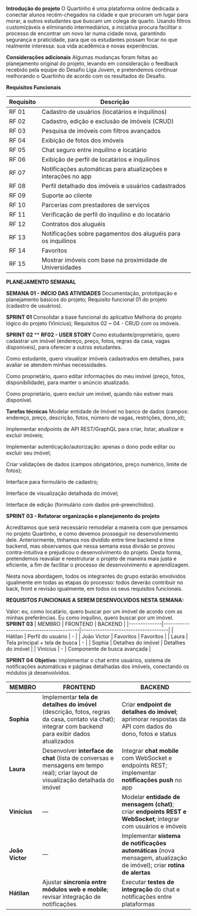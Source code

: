 **Introdução do projeto**
O Quartinho é uma plataforma online dedicada a conectar alunos recém-chegados na cidade e que procuram um lugar para morar, a outros estudantes que buscam um colega de quarto. Usando filtros customizáveis e eliminando intermediários, a iniciativa procura facilitar o processo de encontrar um novo lar numa cidade nova, garantindo segurança e praticidade, para que os estudantes possam focar no que realmente interessa: sua vida acadêmica e novas experiências.

**Considerações adicionais**
Algumas mudanças foram feitas ao planejamento original do projeto, levando em consideração o feedback recebido pela equipe do Desafio Liga Jovem, e pretendemos continuar melhorando o Quartinho de acordo com os resultados do Desafio.


**Requisitos Funcionais**

| Requisito | Descrição |
|---|---|
| RF 01 | Cadastro de usuários (locatários e inquilinos) |
| RF 02 | Cadastro, edição e exclusão de imóveis (CRUD) |
| RF 03 | Pesquisa de imóveis com filtros avançados |
| RF 04 | Exibição de fotos dos imóveis |
| RF 05 | Chat seguro entre inquilino e locatário |
| RF 06 | Exibição de perfil de locatários e inquilinos |
| RF 07 | Notificações automáticas para atualizações e interações no app |
| RF 08 | Perfil detalhado dos imóveis e usuários cadastrados |
| RF 09 | Suporte ao cliente |
| RF 10 | Parcerias com prestadores de serviços |
| RF 11 | Verificação de perfil do inquilino e do locatário |
| RF 12 | Contratos dos aluguéis |
| RF 13 | Notificações sobre pagamentos dos aluguéis para os inquilinos |
| RF 14 | Favoritos |
| RF 15 | Mostrar imóveis com base na proximidade de Universidades |

**PLANEJAMENTO SEMANAL**

**SEMANA 01 - INÍCIO DAS ATIVIDADES**
Documentação, prototipação e planejamento básicos do projeto; Requisito funcional 01 do projeto (cadastro de usuários).

**SPRINT 01**
Consolidar a base funcional do aplicativo
Melhoria do projeto lógico do projeto (Vinícius);
Requisitos 02 ~ 04 - CRUD com os imóveis.


**SPRINT 02**
**
**RF02 - USER STORY**
Como estudante/proprietário, quero cadastrar um imóvel (endereço, preço, fotos, regras da casa, vagas disponíveis), para oferecer a outros estudantes.

Como estudante, quero visualizar imóveis cadastrados em detalhes, para avaliar se atendem minhas necessidades.

Como proprietário, quero editar informações do meu imóvel (preço, fotos, disponibilidade), para manter o anúncio atualizado.

Como proprietário, quero excluir um imóvel, quando não estiver mais disponível.


**Tarefas técnicas**
Modelar entidade de Imóvel no banco de dados (campos: endereço, preço, descrição, fotos, número de vagas, restrições, dono_id);

Implementar endpoints de API REST/GraphQL para criar, listar, atualizar e excluir imóveis;

Implementar autenticação/autorização: apenas o dono pode editar ou excluir seu imóvel;

Criar validações de dados (campos obrigatórios, preço numérico, limite de fotos);

Interface para formulário de cadastro;

Interface de visualização detalhada do imóvel;

Interface de edição (formulário com dados pré-preenchidos).

**SPRINT 03 - Refatorar organização e planejamento do projeto**

Acreditamos que será necessário remodelar a maneira com que pensamos no projeto Quartinho, e como devemos prosseguir no desenvolvimento dele. Anteriormente, tínhamos nos dividido entre time backend e time backend, mas observamos que nessa semana essa divisão se provou contra-intuitiva e prejudicou o desenvolvimento do projeto. Desta forma, pretendemos reavaliar e reestruturar o projeto de maneira mais justa e eficiente, a fim de facilitar o processo de desenvolvimento e aprendizagem.

Nesta nova abordagem, todos os integrantes do grupo estarão envolvidos igualmente em todas as etapas do processo: todos deverão contribuir no back, front e revisão igualmente, em todos os seus requisitos funcionais. 

**REQUISITOS FUNCIONAIS A SEREM DESENVOLVIDOS NESTA SEMANA:**

Valor: eu, como locatário, quero buscar por um imóvel de acordo com as minhas preferências. Eu como inquilino, quero buscar por um imóvel.
**SPRINT 03**
| MEMBRO       | FRONTEND                                | BACKEND                             |
|--------------|------------------------------------------|-------------------------------------|
| Hátilan      | Perfil do usuário                        | -                                   |
| João Victor  | Favoritos                                | Favoritos                           |
| Laura        | Tela principal + tela de busca           | -                                   |
| Sophia       | Detalhes do imóvel                       | Detalhes do imóvel                  |
| Vinícius     | -                                        | Componente de busca avançada        |


**SPRINT 04**
**Objetivo:** implementar o chat entre usuários, sistema de notificações automáticas e páginas detalhadas dos imóveis, conectando os módulos já desenvolvidos.

| MEMBRO          | FRONTEND                                                                                                                                | BACKEND                                                                                                     |
| --------------- | --------------------------------------------------------------------------------------------------------------------------------------------------- | ----------------------------------------------------------------------------------------------------------------------- |
| **Sophia**      | Implementar **tela de detalhes do imóvel** (descrição, fotos, regras da casa, contato via chat); integrar com backend para exibir dados atualizados | Criar **endpoint de detalhes do imóvel**; aprimorar respostas da API com dados do dono, fotos e status                  |
| **Laura**       | Desenvolver **interface de chat** (lista de conversas e mensagens em tempo real); criar layout de visualização detalhada do imóvel                  | Integrar **chat mobile** com WebSocket e endpoints REST; implementar **notificações push** no app                       |
| **Vinícius**    | —                                                                                                                                                   | Modelar **entidade de mensagem (chat)**; criar **endpoints REST e WebSocket**; integrar com usuários e imóveis          |
| **João Victor** | —                                                                                                                                                   | Implementar **sistema de notificações automáticas** (nova mensagem, atualização de imóvel); criar **rotina de alertas** |
| **Hátilan**     | Ajustar **sincronia entre módulos web e mobile**; revisar integração de notificações                                                                | Executar **testes de integração** do chat e notificações entre plataformas                                              |

